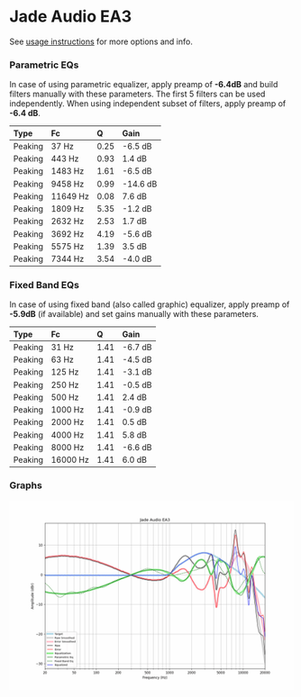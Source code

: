 # Jade Audio EA3
See [usage instructions](https://github.com/jaakkopasanen/AutoEq#usage) for more options and info.

### Parametric EQs
In case of using parametric equalizer, apply preamp of **-6.4dB** and build filters manually
with these parameters. The first 5 filters can be used independently.
When using independent subset of filters, apply preamp of **-6.4 dB**.

| Type    | Fc       |    Q | Gain     |
|:--------|:---------|:-----|:---------|
| Peaking | 37 Hz    | 0.25 | -6.5 dB  |
| Peaking | 443 Hz   | 0.93 | 1.4 dB   |
| Peaking | 1483 Hz  | 1.61 | -6.5 dB  |
| Peaking | 9458 Hz  | 0.99 | -14.6 dB |
| Peaking | 11649 Hz | 0.08 | 7.6 dB   |
| Peaking | 1809 Hz  | 5.35 | -1.2 dB  |
| Peaking | 2632 Hz  | 2.53 | 1.7 dB   |
| Peaking | 3692 Hz  | 4.19 | -5.6 dB  |
| Peaking | 5575 Hz  | 1.39 | 3.5 dB   |
| Peaking | 7344 Hz  | 3.54 | -4.0 dB  |

### Fixed Band EQs
In case of using fixed band (also called graphic) equalizer, apply preamp of **-5.9dB**
(if available) and set gains manually with these parameters.

| Type    | Fc       |    Q | Gain    |
|:--------|:---------|:-----|:--------|
| Peaking | 31 Hz    | 1.41 | -6.7 dB |
| Peaking | 63 Hz    | 1.41 | -4.5 dB |
| Peaking | 125 Hz   | 1.41 | -3.1 dB |
| Peaking | 250 Hz   | 1.41 | -0.5 dB |
| Peaking | 500 Hz   | 1.41 | 2.4 dB  |
| Peaking | 1000 Hz  | 1.41 | -0.9 dB |
| Peaking | 2000 Hz  | 1.41 | 0.5 dB  |
| Peaking | 4000 Hz  | 1.41 | 5.8 dB  |
| Peaking | 8000 Hz  | 1.41 | -6.6 dB |
| Peaking | 16000 Hz | 1.41 | 6.0 dB  |

### Graphs
![](./Jade%20Audio%20EA3.png)